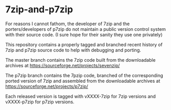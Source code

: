 7zip-and-p7zip
==============

For reasons I cannot fathom, the developer of 7zip and the porters/developers of p7zip do not maintain a public version control system with their source code. (I sure hope for their sanity they use one privately)

This repository contains a properly tagged and branched recent history of 7zip and p7zip source code to help with debugging and porting.

The master branch contains the 7zip code built from the downloadable archives at https://sourceforge.net/projects/sevenzip/

The p7zip branch contains the 7pzip code, branched of the corresponding ported version of 7zip and assembled from the  downloadable archives at https://sourceforge.net/projects/p7zip/

Each released version is tagged with vXXXX-7zip for 7zip versions and vXXXX-p7zip for p7zip versions.
